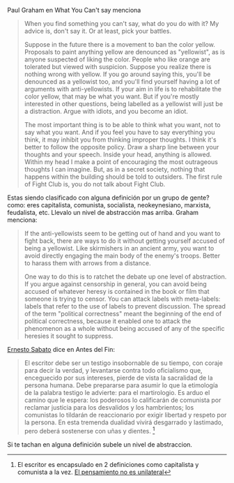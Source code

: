 

Paul Graham en What You Can't say menciona

> When you find something you can't say, what do you do with it? My advice is, don't say it. Or at least, pick your battles.  
> 
> Suppose in the future there is a movement to ban the color yellow. Proposals to paint anything yellow are denounced as "yellowist", as is anyone suspected of liking the color. People who like orange are tolerated but viewed with suspicion. Suppose you realize there is nothing wrong with yellow. If you go around saying this, you'll be denounced as a yellowist too, and you'll find yourself having a lot of arguments with anti-yellowists. If your aim in life is to rehabilitate the color yellow, that may be what you want. But if you're mostly interested in other questions, being labelled as a yellowist will just be a distraction. Argue with idiots, and you become an idiot.  
> 
> The most important thing is to be able to think what you want, not to say what you want. And if you feel you have to say everything you think, it may inhibit you from thinking improper thoughts. I think it's better to follow the opposite policy. Draw a sharp line between your thoughts and your speech. Inside your head, anything is allowed. Within my head I make a point of encouraging the most outrageous thoughts I can imagine. But, as in a secret society, nothing that happens within the building should be told to outsiders. The first rule of Fight Club is, you do not talk about Fight Club.


Estas siendo clasificado con alguna definición por un grupo de gente? como: eres capitalista, comunista, socialista, neokeynesiano, marxista, feudalista, etc. Llevalo un nivel de abstracción mas arriba. Graham menciona:


> If the anti-yellowists seem to be getting out of hand and you want to fight back, there are ways to do it without getting yourself accused of being a yellowist. Like skirmishers in an ancient army, you want to avoid directly engaging the main body of the enemy's troops. Better to harass them with arrows from a distance.  
> 
> One way to do this is to ratchet the debate up one level of abstraction. If you argue against censorship in general, you can avoid being accused of whatever heresy is contained in the book or film that someone is trying to censor. You can attack labels with meta-labels: labels that refer to the use of labels to prevent discussion. The spread of the term "political correctness" meant the beginning of the end of political correctness, because it enabled one to attack the phenomenon as a whole without being accused of any of the specific heresies it sought to suppress.


[Ernesto Sabato](https://es.wikipedia.org/wiki/Ernesto_Sabato) dice en Antes del Fin:

> El escritor debe ser un testigo insobornable de su tiempo, con coraje para decir la verdad, y levantarse contra todo oficialismo que, enceguecido por sus intereses, pierde de vista la sacralidad de la persona humana. Debe prepararse para asumir lo que la etimología de la palabra testigo le advierte: para el martirologio. Es arduo el camino que le espera: los poderosos lo calificarán de comunista por reclamar justicia para los desvalidos y los hambrientos; los comunistas lo tildarán de reaccionario por exigir libertad y respeto por la persona. En esta tremenda dualidad vivirá desgarrado y lastimado, pero deberá sostenerse con uñas y dientes. [^2]


Si te tachan en alguna definición  subele un nivel de abstraccion.


[^2]: El escritor es encapsulado en 2 definiciones como capitalista y comunista a la vez.  [El pensamiento no es unilateral](ideas/El%20pensamiento%20no%20es%20unilateral.md)
